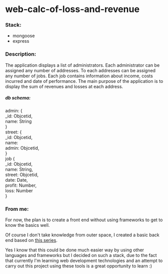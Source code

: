 ﻿# web-calc-of-loss-and-revenue

### Stack:
- mongoose
- express

### Description:
The application displays a list of administrators. Each administrator can be assigned any number of addresses. To each addresses can be assigned any number of jobs. Each job contains information about income, costs incurred and date of performance. The main purpose of the application is to display the sum of revenues and losses at each address.

##### db schema:
admin: {<br />
  _id: Objcetid,<br />
  name: String<br />
}<br />
street: {<br />
  _id: Objcetid,<br />
  name:<br />
  admin: Objcetid,<br />
 }<br />
job {<br />
  _id: Objcetid,<br />
  name: String,<br />
  street: Objcetid,<br />
  date: Date,<br />
  profit: Number,<br />
  loss: Number<br />
}<br />
  
### From me:
For now, the plan is to create a front end without using frameworks to get to know the basics well.

Of course I don't take knowledge from outer space, I created a basic back end based on [this series](https://www.youtube.com/watch?v=0oXYLzuucwE&list=PL55RiY5tL51q4D-B63KBnygU6opNPFk_q).

Yes I know that this could be done much easier way by using other languages and frameworks but I decided on such a stack, due to the fact that currently I'm learning web development technologies and an attempt to carry out this project using these tools is a great opportunity to learn :)
